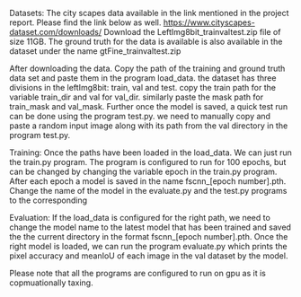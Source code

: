 Datasets:
The city scapes data available in the link mentioned in the project report. Please find the link below as well.
https://www.cityscapes-dataset.com/downloads/
Download the LeftImg8bit_trainvaltest.zip file of size 11GB. The ground truth for the data is available is also available in the dataset under the name gtFine_trainvaltest.zip

After downloading the data. Copy the path of the training and ground truth data set and paste them in the program load_data. 
the dataset has three divisions in the leftImg8bit: train, val and test. copy the train path for the variable train_dir and val for val_dir. similarly paste the mask path for train_mask and val_mask. 
Further once the model is saved, a quick test run can be done using the program test.py. we need to manually copy and paste a random input image along with its path from the val directory in the program test.py. 

Training: 
Once the paths have been loaded in the load_data. We can just run the train.py program. The program is configured to run for 100 epochs, but can be changed by changing the variable epoch in the train.py program. After each epoch a model is saved in the name fscnn_[epoch number].pth. Change the name of the model in the evaluate.py and the test.py programs to the corresponding 

Evaluation:
If the load_data is configured for the right path, we need to change the model name to the latest model that has been trained and saved the the current directory in the format fscnn_[epoch number].pth. 
Once the right model is loaded, we can run the program evaluate.py which prints the pixel accuracy and meanIoU of each image in the val dataset by the model.
 

 Please note that all the programs are configured to run on gpu as it is copmuationally taxing.
